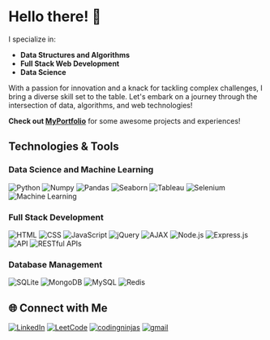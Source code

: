 # Hello there! 👋

I specialize in:

- **Data Structures and Algorithms**
- **Full Stack Web Development**
- **Data Science**

With a passion for innovation and a knack for tackling complex challenges, I bring a diverse skill set to the table.
Let's embark on a journey through the intersection of data, algorithms, and web technologies!


 **Check out [MyPortfolio](https://bhav380-2.github.io/myPortfolio/)** for some awesome projects and experiences!

##  Technologies & Tools

### Data Science and Machine Learning
![Python](https://img.shields.io/badge/Python-555555?style=flat&logo=python)
![Numpy](https://img.shields.io/badge/Numpy-555555?style=flat&logo=numpy)
![Pandas](https://img.shields.io/badge/Pandas-555555?style=flat&logo=pandas)
![Seaborn](https://img.shields.io/badge/Seaborn-555555?style=flat&logo=seaborn)
![Tableau](https://img.shields.io/badge/Tableau-555555?style=flat&logo=tableau)
![Selenium](https://img.shields.io/badge/Selenium-555555?style=flat&logo=selenium)
![Machine Learning](https://img.shields.io/badge/Machine%20Learning-555555?style=flat)

### Full Stack Development
![HTML](https://img.shields.io/badge/HTML-555555?style=flat&logo=html5)
![CSS](https://img.shields.io/badge/CSS-555555?style=flat&logo=css3)
![JavaScript](https://img.shields.io/badge/JavaScript-555555?style=flat&logo=javascript)
![jQuery](https://img.shields.io/badge/jQuery-555555?style=flat&logo=jquery)
![AJAX](https://img.shields.io/badge/AJAX-555555?style=flat)
![Node.js](https://img.shields.io/badge/Node.js-555555?style=flat&logo=node.js)
![Express.js](https://img.shields.io/badge/Express.js-555555?style=flat&logo=express)
![API](https://img.shields.io/badge/API-555555?style=flat)
![RESTful APIs](https://img.shields.io/badge/RESTful%20APIs-555555?style=flat)

### Database Management
![SQLite](https://img.shields.io/badge/SQLite-555555?style=flat&logo=sqlite)
![MongoDB](https://img.shields.io/badge/MongoDB-555555?style=flat&logo=mongodb)
![MySQL](https://img.shields.io/badge/MySQL-555555?style=flat&logo=mysql)
![Redis](https://img.shields.io/badge/Redis-555555?style=flat&logo=redis)

## 🌐 Connect with Me

[![LinkedIn](https://img.shields.io/badge/LinkedIn-BhaweshRathour-blue?style-flat&logo=linkedin)](https://www.linkedin.com/in/bhaweshrathour18)
[![LeetCode](https://img.shields.io/badge/LeetCode-BhaweshRathour-555555?style=flat&logo=leetcode)](https://leetcode.com/bhaweshrathour18/)
[![codingninjas](https://img.shields.io/badge/code%20studio-BhaweshRathour-DD6620?style=flat&logo=codingninjas&logoColor=orange)](https://www.codingninjas.com/studio/profile/e6a83000-04ff-4e1f-a64c-6bf2198c7983)
[![gmail](https://img.shields.io/badge/gmail-BhaweshRathour-red?style=flat-square&logo=gmail)](mailto:bhaweshrathour18@gmail.com)
